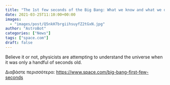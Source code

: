```yaml
---
title: "The 1st few seconds of the Big Bang: What we know and what we don't"
date: 2021-03-25T11:10:00+00:00
images:
  - "images/post/Q5nkH7brgiihsuyfZ2tGxN.jpg"
author: "AstroBot"
categories: ["News"]
tags: ["space.com"]
draft: false
---
```


Believe it or not, physicists are attempting to understand the universe when it was only a handful of seconds old. 

Διαβάστε περισσότερα: https://www.space.com/big-bang-first-few-seconds
